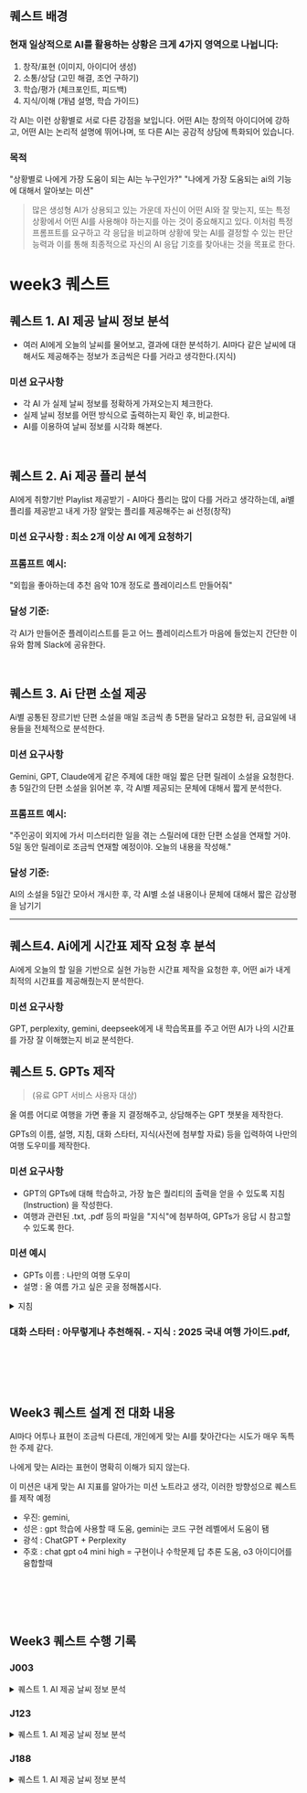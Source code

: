 ## 퀘스트 배경

### 현재 일상적으로 AI를 활용하는 상황은 크게 4가지 영역으로 나뉩니다:

1. 창작/표현 (이미지, 아이디어 생성)
2. 소통/상담 (고민 해결, 조언 구하기)
3. 학습/평가 (체크포인트, 피드백)
4. 지식/이해 (개념 설명, 학습 가이드)

각 AI는 이런 상황별로 서로 다른 강점을 보입니다. 어떤 AI는 창의적 아이디어에 강하고, 어떤 AI는 논리적 설명에 뛰어나며, 또 다른 AI는 공감적 상담에 특화되어 있습니다.

### 목적

"상황별로 나에게 가장 도움이 되는 AI는 누구인가?"
"나에게 가장 도움되는 ai의 기능에 대해서 알아보는 미션"

> 많은 생성형 AI가 상용되고 있는 가운데 자신이 어떤 AI와 잘 맞는지, 또는 특정 상황에서 어떤 AI를 사용해야 하는지를 아는 것이 중요해지고 있다. 이처럼 특정 프롬프트를 요구하고 각 응답을 비교하며 상황에 맞는 AI를 결정할 수 있는 판단 능력과 이를 통해 최종적으로 자신의 AI 응답 기호를 찾아내는 것을 목표로 한다.

# week3 퀘스트

## **퀘스트 1. AI 제공 날씨 정보 분석**

- 여러 AI에게 오늘의 날씨를 물어보고, 결과에 대한 분석하기. AI마다 같은 날씨에 대해서도 제공해주는 정보가 조금씩은 다를 거라고 생각한다.(지식)

### 미션 요구사항

- 각 AI 가 실제 날씨 정보를 정확하게 가져오는지 체크한다.
- 실제 날씨 정보를 어떤 방식으로 출력하는지 확인 후, 비교한다.
- AI를 이용하여 날씨 정보를 시각화 해본다.

<br>

## **퀘스트 2. Ai 제공 플리 분석**

AI에게 취향기반 Playlist 제공받기 - AI마다 플리는 많이 다를 거라고 생각하는데, ai별 플리를 제공받고 내게 가장 알맞는 플리를 제공해주는 ai 선정(창작)

### 미션 요구사항 : 최소 2개 이상 AI 에게 요청하기

### 프롬프트 예시:

"외힙을 좋아하는데 추천 음악 10개 정도로 플레이리스트 만들어줘"

### 달성 기준:

각 AI가 만들어준 플레이리스트를 듣고 어느 플레이리스트가 마음에 들었는지 간단한 이유와 함께 Slack에 공유한다.

<br>

## **퀘스트 3. Ai 단편 소설 제공**

Ai별 공통된 장르기반 단편 소설을 매일 조금씩 총 5편을 달라고 요청한 뒤, 금요일에 내용들을 전체적으로 분석한다.

### 미션 요구사항

Gemini, GPT, Claude에게 같은 주제에 대한 매일 짧은 단편 릴레이 소설을 요청한다.
총 5일간의 단편 소설을 읽어본 후, 각 AI별 제공되는 문체에 대해서 짧게 분석한다.

### 프롬프트 예시:

"주인공이 외지에 가서 미스터리한 일을 겪는 스릴러에 대한 단편 소설을 연재할 거야. 5일 동안 릴레이로 조금씩 연재할 예정이야. 오늘의 내용을 작성해."

### 달성 기준:

AI의 소설을 5일간 모아서 개시한 후, 각 AI별 소설 내용이나 문체에 대해서 짧은 감상평을 남기기

---

## **퀘스트4. Ai에게 시간표 제작 요청 후 분석**

Ai에게 오늘의 할 일을 기반으로 실현 가능한 시간표 제작을 요청한 후, 어떤 ai가 내게 최적의 시간표를 제공해줬는지 분석한다.

### 미션 요구사항

GPT, perplexity, gemini, deepseek에게 내 학습목표를 주고 어떤 AI가 나의 시간표를 가장 잘 이해했는지 비교 분석한다.

## **퀘스트 5. GPTs 제작**

> (유료 GPT 서비스 사용자 대상)

올 여름 어디로 여행을 가면 좋을 지 결정해주고, 상담해주는 GPT 챗봇을 제작한다.

GPTs의 이름, 설명, 지침, 대화 스타터, 지식(사전에 첨부할 자료) 등을 입력하여 나만의 여행 도우미를 제작한다.

### 미션 요구사항

- GPT의 GPTs에 대해 학습하고, 가장 높은 퀄리티의 출력을 얻을 수 있도록 지침(Instruction) 을 작성한다.
- 여행과 관련된 .txt, .pdf 등의 파일을 "지식"에 첨부하여, GPTs가 응답 시 참고할 수 있도록 한다.

### 미션 예시

- GPTs 이름 : 나만의 여행 도우미
- 설명 : 올 여름 가고 싶은 곳을 정해봅시다.

<details> 
<summary> 지침 </summary>

## 역할: 여름철 국내 여행 전문가

## 대상: 20~40대 일반 여행자 (가족, 커플, 친구끼리 여행 가는 경우 모두 고려)

## 시점: 2025년 8월

## 지역:

대한민국 전역 (서울, 강원도, 전라도, 경상도, 제주도 등 주요 권역 포함)

## 생성 조건

여행 일정 제안 - 총 2박 3일, 또는 3박 4일 기준으로 여행 일정을 구성한다. - 지역별로 추천 일정 2~3가지 이상 제안하며, 각 일정은 테마별로 구분한다.

예: 강원도 자연 여행, 전라도 미식 여행, 서울 도심+근교 여행 등
날씨와 계절 반영 - 8월 무더위와 간헐적 장마, 태풍 가능성을 고려하여 실내외 활동을 균형 있게 포함한다. - 무더위를 피할 수 있는 장소(계곡, 해수욕장, 고지대 등)나 여름철 특화 관광지(물놀이 시설, 야시장, 야간 개장 장소 등)를 일정에 반영한다.
주요 관광지 추천 - 지역별 대표 관광지는 물론, 비교적 덜 알려졌지만 매력적인 장소도 함께 소개한다. - 각 관광지에는 간단한 설명과 함께, 추천 이유를 1~2줄로 덧붙인다.
예: 남해 독일마을 - 유럽 감성의 이국적 풍경과 한적한 바다 산책로가 매력적인 여행지
지역 축제 및 행사 정보 - 2025년 8월에 개최되는 지역 축제, 문화 행사, 계절 특화된 이벤트를 일정에 반영한다.
예: 보령머드축제, 강릉단오문화제, 부산바다축제 등
음식과 숙소 팁 제공 - 각 지역에서 꼭 먹어봐야 할 향토 음식이나 여름철 별미를 추천한다. - 숙소는 여행 스타일에 맞게 가성비 좋은 숙소, 뷰가 좋은 호텔, 전통적인 한옥스테이 등 다양하게 제안하며, 간단한 이유나 팁을 함께 제공한다.
일정표 형식 - 여행 일정은 날짜, 오전, 오후, 저녁, 비고 항목으로 나누어 표 형식으로 정리한다. - 각 일정은 지역 내 동선을 고려해 효율적으로 구성하며, 너무 무리하지 않고 여유 있는 여행 흐름을 유지한다. - 일정표 뒤에는 각 여행지 설명과 음식, 숙소, 축제 정보가 이어지도록 한다.

## 출력 형식

- 말투는 친절하고 실용적인 설명체로 구성한다.
- 1개 지역 당 여행 계획은 A4 기준 1~2장 분량이 적당하며, 여행지 요약, 일정표, 관광지 설명, 음식과 축제 팁 순으로 구성한다.

위 조건을 바탕으로 대한민국 8월 여행 일정을 제안

</details>

### 대화 스타터 : 아무렇게나 추천해줘. - 지식 : 2025 국내 여행 가이드.pdf,

<br>
<br>
<br>
<br>

## Week3 퀘스트 설계 전 대화 내용

AI마다 어투나 표현이 조금씩 다른데, 개인에게 맞는 AI를 찾아간다는 시도가 매우 독특한 주제 같다.

나에게 맞는 AI라는 표현이 명확히 이해가 되지 않는다.

이 미션은 내게 맞는 AI 지표를 알아가는 미션 노트라고 생각, 이러한 방향성으로 퀘스트를 제작 예정

- 우진: gemini,
- 성은 : gpt 학습에 사용할 때 도움, gemini는 코드 구현 레벨에서 도움이 됌
- 광석 : ChatGPT + Perplexity
- 주호 : chat gpt o4 mini high = 구현이나 수학문제 답 추론 도움, o3 아이디어를 융합할때

<br>
<br>
<br>
<br>

## Week3 퀘스트 수행 기록

### J003

<details>
<summary>퀘스트 1. AI 제공 날씨 정보 분석</summary>
<div markdown="1">

 ## 프롬프트
`오늘 서울 날씨에 대해 알려줘`

- 기상청 데이터
   | 시간 | 날씨 | 기온 (°C) |
   | ------ | -------- | ------- |
   | 오후 4시 | 보통비 | 27°C |
   | 오후 5시 | 약한비 | 27°C |
   | 오후 6시 | 구름 많음| 27°C |
   | 오후 7시 | 맑음| 27°C |
   | 오후 8시 | 맑음| 27°C |
   | 오후 9시 | 흐림| 27°C |
   | 오후 10시 | 흐림| 26°C |
   | 오후 11시 | 흐림 | 26°C |

## 결과

1. **Chatgpt**

   | 시간 | 날씨 | 기온 (°C) | 기온 (°F) |
   | ------ | -------- | ------- | ------- |
   | 오후 4시 | 소나기 | 28°C | 83°F |
   | 오후 5시 | 간헐적으로 흐림 | 28°C | 82°F |
   | 오후 6시 | 간헐적으로 흐림 | 27°C | 80°F |
   | 오후 7시 | 간헐적으로 흐림 | 26°C | 78°F |
   | 오후 8시 | 간헐적으로 흐림 | 25°C | 77°F |
   | 오후 9시 | 약간 흐림 | 25°C | 77°F |
   | 오후 10시 | 약간 흐림 | 24°C | 76°F |
   | 오후 11시 | 대체로 맑음 | 24°C | 76°F |
   | 자정 | 맑음 | 24°C | 76°F |
   | 새벽 1시 | 맑음 | 24°C | 76°F |
   | 새벽 2시 | 맑음 | 24°C | 75°F |
   | 새벽 3시 | 맑음 | 24°C | 75°F |

2. **Claude**
오늘(8월 6일) 서울 날씨 정보를 알려드리겠습니다.
기상청 예보에 따르면:
오늘 날씨 개요:
오늘 전국이 대체로 흐리며, 밤(18~24시)까지 중부지방과 경북북부에 비가 내릴 예정 단기예보 - 예보 - 날씨 - 기상청 날씨누리입니다. 전국 대부분 지역에서 돌풍과 천둥번개를 동반한 강하고 많은 비에 주의 단기예보 - 예보 - 날씨 - 기상청 날씨누리해야 합니다.
예상 강수량:
서울·인천·경기서부 지역은 30~100mm, 많은 곳은 경기북서부·동부에서 150mm 이상의 비 단기예보 - 예보 - 날씨 - 기상청 날씨누리가 예상됩니다.
기온 정보:
아침 기온은 2126℃, 낮 기온은 2933℃로 평년보다 조금 높겠습니다 전국 중기예보 - 예보 - 날씨 - 기상청 날씨누리.
주의사항:

돌풍과 천둥번개를 동반한 강한 비에 주의하세요
지역 간 강수량 차이가 클 것으로 예상됩니다
우산과 우비를 준비하시는 것이 좋겠습니다

내일(7일)은 오후부터 서쪽 지역부터 차차 맑아질 예정이니 참고하시기 바랍니다.

## 분석
| 구분            | ChatGPT                          | Claude                                       |
| ------------- | -------------------------------- | -------------------------------------------- |
| **제공 형식**     | 마크다운 표 형식으로 시간·날씨·기온(°C/°F) 정리   | 문단 서술 형식, 기상청 예보 내용을 포함                      |
| **정보 범위**     | 특정 시간대별 기온·날씨만 제공                | 오늘 날씨 개요, 강수량 예보, 기온 범위, 주의사항, 내일 전망까지 포함    |
| **세부 내용**     | 12개 시간대별(오후 4시\~새벽 3시) 날씨와 온도 표시 | 비 예보, 강수량, 기온 범위(아침·낮), 풍속·천둥번개 경고, 내일 날씨 전망 |
| **데이터 출처 언급** | 출처 없음                            | “기상청 날씨누리” 명시                                |
| **가독성**       | 시간 순서대로 한눈에 보기 쉬움                | 서술형이라 정보는 많지만 필요한 부분을 찾으려면 읽어야 함             |
| **활용 용도**     | 빠르게 시간별 날씨 확인                    | 종합적인 날씨 상황과 준비물 판단에 유용                       |


## 느낀점

ChatGPT의 경우, 필요한 데이터에 대해서만 직관적으로 테이블 형식으로 보여줬던 반면, Claude는 뉴스에서 알려주는 것처럼 웹 서칭을 통해서 문장으로 내용을 보여주었다.

데이터 출처에 대해서는 Claude가 제공해주니 시뢰성이 있었지만 가독성의 경우에는 ChatGPT가 더 높았던 것 같다. 

이렇게 같은 내용에 대해서도 다른 AI에 따라 새로운 정보들을 추출해낼 수 있어서 흥미로웠다.

## 이미지 생성

![](https://velog.velcdn.com/images/d159123/post/25e55006-ff70-45fb-a442-d4ce45546501/image.png)


</div>
</details>



### J123

<details>
<summary>퀘스트 1. AI 제공 날씨 정보 분석</summary>

# 퀘스트 1. AI 제공 날씨 정보 분석 ☀️

## 퀘스트 선정 이유 ⁉️

마침 오늘은 드디어 밖으로 맘놓고 나갈 수 있는 마지막 날입니다.

> 미션에 치여서 릴레이를 오늘 했습니다...ㅎ

그래서 단순하게 오늘 밖에 나갈거니까, 날씨가 궁금한데? 싶어서 선택하게 되었습니다.

그리고 요구사항처럼 정말 답변이 다를까? 궁금하고 확인하고 싶었으며, 시각화를 어떻게 하지.. 생각에 도전하게 되었습니다.

---

## 입력 프롬프트 🖥️

gemini, gpt, claude 동일 프롬프트
```
나는 대한민국 서울 강남에서 살고있고, 오늘 오랜만에 바깥에 외출하려고 해. 현재 한국시간으로 오전5시인데, 1시간 간격으로 오후 10시까지 강수량, 습도, 바람, 온도, 비올확률 알려줘.
```

---

# 답변 내용 💯

<details closed>
<summary><b><span style="font-size:150%">gemini</span></b></summary>

![Imgur1](https://i.imgur.com/4XYaa8k.png)

죄송하지만, 현재 시간별 정확한 강수량과 습도, 바람 정보를 제공해 드리기는 어렵습니다. 검색 결과에서는 강남구의 일별 날씨 정보만 확인할 수 있었습니다.

오늘 **2025년 8월 8일 금요일** 강남구의 날씨는 다음과 같습니다.

---
### 강남구 일별 날씨 정보
* **날씨 상태**: 간간이 구름이 끼는 맑은 날씨
* **최고 기온**: 32°C
* **최저 기온**: 24°C
* **습도**: 94%
* **바람**: 서쪽에서 4 mph (약 6.4 km/h)
* **자외선 지수**: 6
---

</details>

<details closed>
<summary><b><span style="font-size:150%">gpt</span></b></summary>

![Imgur2](https://i.imgur.com/3h0zGdX_d.webp?maxwidth=760&fidelity=grand)

## 강남구 날씨:

현재 날씨: 약간 흐림, 74°F (23°C)

시간별 예보:

* AM 5:00: 73°F (23°C), 대체로 맑음
* AM 6:00: 72°F (22°C), 일부 화창
* AM 7:00: 74°F (24°C), 일부 화창
* AM 8:00: 77°F (25°C), 일부 화창
* AM 9:00: 80°F (27°C), 대체로 화창
* AM 10:00: 83°F (28°C), 간헐적으로 흐림
* AM 11:00: 85°F (30°C), 대체로 흐림
* PM 12:00: 87°F (31°C), 흐림
* PM 1:00: 88°F (31°C), 흐림
* PM 2:00: 89°F (32°C), 흐림
* PM 3:00: 90°F (32°C), 흐림
* PM 4:00: 88°F (31°C), 흐림
* PM 5:00: 87°F (30°C), 흐림
* PM 6:00: 85°F (29°C), 흐림
* PM 7:00: 84°F (29°C), 흐림
* PM 8:00: 82°F (28°C), 흐림
* PM 9:00: 81°F (27°C), 흐림
* PM 10:00: 79°F (26°C), 대체로 흐림
* PM 11:00: 76°F (25°C), 대체로 흐림

위 위젯는 서울시 강남구(대한민국) 지역의 기상예보를 시간대별로 보여드리고 있습니다. 위젯 내용을 바탕으로, 현재시각(오전 5시)부터 오후 10시까지의 기온, 하늘 상태 등을 다음과 같이 정리해드리겠습니다.

---

### 시간대별 날씨 요약 (오전 5시부터 오후 10시까지)

| 시각      | 기온 (°C) | 하늘 상태   |
| --------- | --------- | ----------- |
| 오전 5시  | 약 23℃    | 흐림        |
| 오전 6시  | 약 22℃    | 일부 화창   |
| 오전 7시  | 약 24℃    | 일부 화창   |
| 오전 8시  | 약 25℃    | 일부 화창   |
| 오전 9시  | 약 27℃    | 대체로 화창 |
| 오전 10시 | 약 28℃    | 간헐적 흐림 |
| 오전 11시 | 약 30℃    | 대체로 흐림 |
| 정오      | 약 31℃    | 흐림        |
| 오후 1시  | 약 31℃    | 흐림        |
| 오후 2시  | 약 32℃    | 흐림        |
| 오후 3시  | 약 32℃    | 흐림        |
| 오후 4시  | 약 31℃    | 흐림        |
| 오후 5시  | 약 30℃    | 흐림        |
| 오후 6시  | 약 29℃    | 흐림        |
| 오후 7시  | 약 29℃    | 흐림        |
| 오후 8시  | 약 28℃    | 흐림        |
| 오후 9시  | 약 27℃    | 흐림        |
| 오후 10시 | 약 26℃    | 대체로 흐림 |

---

### 참고사항 및 안내

– 위젯에서는 **강수량, 습도, 바람 세기, 강수 확률** 등의 상세 수치는 제공되지 않았습니다.
– 추가로 정확한 강수량, 습도, 바람 정보, 강수 확률 등이 필요하시면 기상청 웹사이트 또는 지역 기상 앱을 참고하시는 것이 정확합니다.
– 기상 특성상 예보는 수시로 변동될 수 있으므로, 외출 전 최신 정보를 확인하시기 바랍니다.

추가로 필요하신 정보가 있다면 언제든지 말씀해 주시면 바로 도와드리겠습니다.

</details>

<details closed>
<summary><b><span style="font-size:150%">claude</span></b></summary>


![Imgur3](https://i.imgur.com/UF7J57A.png)

AccuWeather에서 강남구의 시간별 상세한 날씨 정보를 가져오겠습니다.기상청 홈페이지에서 더 정확한 시간별 예보를 확인하겠습니다.죄송합니다. 현재 웹 검색을 통해 서울 강남구의 정확한 시간별 상세 날씨 정보를 완전히 가져오지 못했습니다. 

제가 찾은 정보를 바탕으로 오늘(8월 8일) 강남구의 대략적인 날씨 상황을 말씀드리면:

**오늘 서울 강남구 날씨 개요:**
- 전국 대체로 흐림 상태로 예상됩니다
- 아침 기온은 22~26℃, 낮 기온은 29~33℃로 평년과 비슷하거나 조금 높겠습니다
- 습도는 55-65% 수준, 서남서풍 4-7mi/h(약 6-11km/h)로 예상됩니다

**외출 시 참고사항:**
- 현재 오전 5시부터 오후까지는 흐린 날씨가 지속될 것으로 보입니다
- 비 올 확률은 낮은 편이지만 흐린 하늘이 계속될 예정입니다
- 온도는 오후에 30도 이상 올라갈 수 있어 더위에 대비하시기 바랍니다

정확한 1시간 간격 상세 예보를 원하시면 기상청 날씨누리(weather.go.kr)에서 서울 강남구를 검색하여 시간별 예보를 확인하시거나, 기상청 앱을 활용하시는 것을 권해드립니다.

</details>

---

# 요청시점 날씨

![Imgur4](https://i.imgur.com/lA7plPB.png)

---

# 대화 분석 내용

## AI 모델별 날씨 정보 제공 능력 비교 분석

Gemini, GPT, Claude 세 가지 AI 모델이 **"2025년 8월 8일 강남구 시간별 날씨 정보"** 요청을 어떻게 수행했는지 비교하고 분석한 결과를 마크다운 문서로 정리했습니다.

---

각 AI가 **미래 시점의 구체적인(시간별) 날씨 정보**를 얼마나 정확하게, 그리고 어떤 방식으로 제공하는지 평가하는 것입니다. 실제 날씨와의 '정확성'보다는 **요청을 이해하고 데이터를 찾아내 제시하는 능력과 한계를 인지하는 투명성**에 중점을 두었습니다.

| 구분               | Gemini                                       | GPT                                          | Claude                                    |
| ------------------ | -------------------------------------------- | -------------------------------------------- | ----------------------------------------- |
| **시간별 정보**    | **실패** (제공 불가 명시)                    | **성공** (시간별 기온/날씨 상태 제공)        | **실패** (획득 실패 명시)                 |
| **정보 상세 수준** | **중** (일별 최고/최저 기온, 습도, 바람)     | **상** (시간별 기온 및 날씨 상태 상세 나열)  | **하** (일별 개괄적인 기온/습도 범위)     |
| **출력 방식**      | 간결한 요약 형식 (Bullet points)             | 상세한 리스트 및 표 형식 (List, Table)       | 대화형 설명 형식                          |
| **투명성**         | **우수** (시간별 정보 제공 불가 명확히 고지) | **양호** (제공 데이터 외의 한계점 부연 설명) | **우수** (데이터 획득 실패를 명확히 고지) |

---

### Gemini



**1) 정보 정확성 및 투명성**
* "죄송하지만, 현재 시간별 정확한... 제공해 드리기는 어렵습니다."라고 명시하며 **시간별 정보 제공의 한계를 명확히 인정**했습니다.
* 대신, 검색 가능한 **일별 종합 날씨 정보**를 제시하여 사용자의 의도에 최대한 부응하려는 모습을 보였습니다.
* 최고/최저 기온, 습도, 바람, 자외선 지수 등 핵심적인 일별 데이터를 정확하게 요약했습니다.

**2) 출력 방식 및 특징**
* **간결하고 명확합니다.** 서론에서 한계를 밝히고, 수평선(`---`)으로 구분한 뒤 핵심 정보를 글머리 기호(•)를 사용해 깔끔하게 전달합니다.
* 사용자가 정보를 한눈에 파악하기 좋은 **요약형 구조**를 채택했습니다.
* 불필요한 설명 없이 사실(Fact) 중심으로 정보를 전달하는 것이 특징입니다.

---

### GPT



**1) 정보 정확성 및 투명성**
* 요청받은 **시간별 예보를 오전 5시부터 오후 11시까지 성공적으로 제공**했습니다.
* 기온과 날씨 상태(흐림, 화창 등)를 시간대별로 구체적으로 제시하여 가장 상세한 답변을 생성했습니다.
* 답변 말미에 "강수량, 습도, 바람 세기... 등의 상세 수치는 제공되지 않았습니다"라고 덧붙여 **제공된 정보의 한계를 명시**하는 신중함을 보였습니다.

**2) 출력 방식 및 특징**
* **매우 체계적입니다.** 현재 날씨, 시간별 예보(리스트), 시간대별 날씨 요약(표)의 3단 구조로 정보를 제공합니다.
* 특히 **Markdown 표(Table)를 활용**하여 시간대별 정보를 시각적으로 보기 쉽게 정리한 점이 돋보입니다.
* 사용자에게 추가적인 정보를 얻을 수 있는 방법(기상청 등)을 안내하는 등 **친절하고 상세한 설명**을 덧붙였습니다.

---

### Claude



**1) 정보 정확성 및 투명성**
* "죄송합니다. 현재 웹 검색을 통해... 완전히 가져오지 못했습니다"라고 밝히며 **정보 획득에 실패했음을 솔직하게 인정**했습니다.
* 시간별 정보 대신, "전국 대체로 흐림", "낮 기온 29~33℃"와 같이 **매우 개괄적인 일별 날씨 개요**만을 제공했습니다.
* 데이터 제공 능력은 가장 낮았지만, **투명성** 측면에서는 훌륭한 모습을 보였습니다.

**2) 출력 방식 및 특징**
* **대화형(Conversational) 방식**이 두드러집니다. 정보를 찾아오는 과정을 설명하고, 사용자에게 외출 시 참고사항을 제안하는 등 친근한 어조를 사용합니다.
* 요청한 정보를 제공하지 못한 것에 그치지 않고, 기상청 웹사이트나 앱을 활용하라는 **구체적인 대안을 제시**하는 사용자 중심적인 접근을 보여주었습니다.

---

### 3. 최종 결론

* **가장 직접적인 답변:** **GPT**는 사용자의 '시간별 날씨'라는 구체적인 요구사항을 가장 잘 충족했으며, 표를 활용한 뛰어난 가독성을 보여주었습니다.
* **가장 간결하고 정직한 답변:** **Gemini**는 불가능한 요청에 대해서는 명확히 선을 긋고, 가능한 범위 내에서 가장 유용한 '일별 요약' 정보를 깔끔하게 제공했습니다.
* **가장 사용자 친화적인 답변:** **Claude**는 비록 데이터 제공에는 실패했지만, 그 과정을 투명하게 공유하고 유용한 대안을 제시하여 가장 대화적이고 사용자 중심적인 경험을 제공했습니다.

따라서 사용자의 목적에 따라 선호되는 AI가 다를 수 있습니다. **빠르고 상세한 데이터를 원한다면 GPT**, **핵심만 요약된 정보를 원한다면 Gemini**, **대화하며 대안을 찾고 싶다면 Claude**가 적합한 선택이 될 것입니다.


# 수행 결과 이미지 🤚

gpt가 뱉은 출력을 그대로 전달해 달리에게 날씨 정보를 시각화 해달라고 요청해서 나온 결과물입니다!

> 날씨를 조금 멋진 이미지로 표현해줄 줄 알았는데 그냥 날씨 사진입니다..

![Imgur5](https://i.imgur.com/6dVJPY3.png)

> 그래서 한개 더 요청했습니다. 이제야 좀 그럴듯해요 ㅎㅎ

![Imgur6](https://i.imgur.com/M7lMvXj.jpeg)


</details>

### J188

<details>
<summary>퀘스트 1. AI 제공 날씨 정보 분석</summary>

### 공통 프롬프트
> ___(장소)___기준, 오늘의 날씨는 어때?

### AI별 출력 방식 비교
| 항목               | **GPT**                               | **Claude**                     | **Gemini**                        |
| ------------------ | ------------------------------------- | ------------------------------ | --------------------------------- |
| **현재 기온**      | 25°C (77°F)                           | 25°C                           | 25°C                              |
| **현재 상태**      | 화창                                  | 대체로 맑다가 흐려짐           | 맑으나 때때로 구름                |
| **최고/최저 기온** | ❌ 없음                                | 🔸 흐름 속에 포함               | ✅ 최고 31°, 최저 22°              |
| **강수확률**       | ❌ 없음                                | ❌ 없음                         | ✅ 시간별 %, 평균 10%              |
| **시간별 예보**    | ✅ AM/PM 시각별 예보 (텍스트 기반)     | ❌ 없음 (오전/오후 흐름만 설명) | ✅ 시간별 기온, 강수율, 아이콘     |
| **표현 방식**      | 텍스트 위주 (시간별 정리 + 요약 서술) | 서술형 중심 (예보 흐름 설명)   | 시각 정보 + 수치 + 아이콘 혼합 UI |
| **시각화**         | ❌ 없음                                | ❌ 없음                         | ✅ ☀️🌥️ 아이콘 중심 시각화           |
| **출처 명시**      | ❌ 없음                                | 🔸 "기상청 예보에 따르면"       | ✅ "웨더뉴스" 링크 포함            |
| **예보 요약**      | 오전 화창 → 오후 흐림                 | 오전 맑음 → 구름 증가          | 정오까지 맑음, 오후 점차 흐림     |
| **특징 요약**      | 정보 풍부하고 친절한 서술             | 날씨 흐름 이해에 집중          | 직관적, 수치 기반 정보 우수       |

### AI별 출력 방식 비교 결론
- GPT: **텍스트 기반 요약 정리**가 필요한 사용자 
- Claude: **날씨 흐름 이해와 조언**을 원하는 사용자
- Gemini: **직관적인 시각 정보와 수치 중심 예보**를 원하는 사용자

### 날씨 시각화
![Image](https://github.com/user-attachments/assets/193df8a4-f490-4eba-a6f5-391274a95e8b)

</details>


